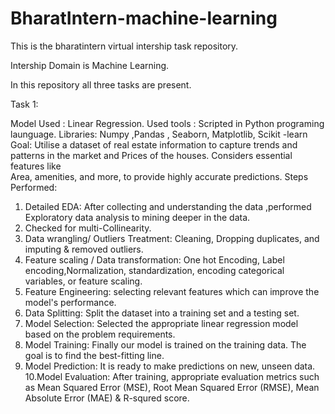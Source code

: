 # BharatIntern-machine-learning
This is the bharatintern virtual intership task repository.

Intership Domain is Machine Learning.

In this repository all three tasks are present. 

Task 1:

Model Used : Linear Regression.
Used tools : Scripted in Python programing launguage.
Libraries:   Numpy ,Pandas , Seaborn, Matplotlib, Scikit -learn
Goal:        Utilise a dataset of real estate information to capture trends and patterns in the market and Prices of the houses. Considers essential features like   
             Area, amenities, and more, to provide highly accurate predictions.
Steps Performed:
1. Detailed EDA: After collecting and understanding the data ,performed Exploratory data analysis to mining deeper in the data.
2. Checked for multi-Collinearity.
3. Data wrangling/ Outliers Treatment: Cleaning, Dropping duplicates, and imputing & removed outliers.
4. Feature scaling / Data transformation: One hot Encoding, Label encoding,Normalization, standardization, encoding categorical variables, or feature scaling.
5. Feature Engineering: selecting relevant features which can improve the model's performance.
6. Data Splitting: Split the dataset into a training set and a testing set.
7. Model Selection: Selected the appropriate linear regression model based on the problem requirements.
8. Model Training: Finally our model is trained on the training data. The goal is to find the best-fitting line.
9. Model Prediction: It is ready to make predictions on new, unseen data.
10.Model Evaluation: After training, appropriate evaluation metrics such as Mean Squared Error (MSE), Root Mean Squared Error (RMSE), Mean Absolute Error (MAE) & R-squred score.

